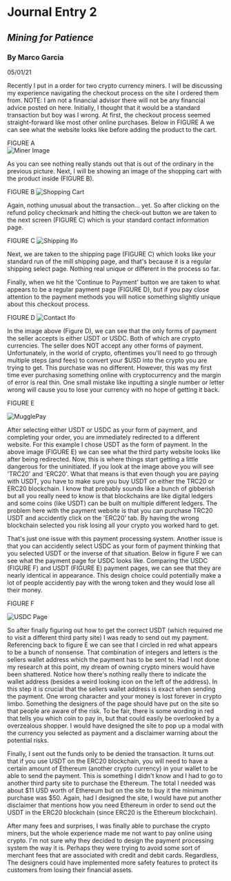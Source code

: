 # Journal Entry 2
## _Mining for Patience_
### By Marco Garcia 
05/01/21


Recently I put in a order for two crypto currency miners. I will be discussing my experience navigating the checkout process on the site I ordered them from. 
NOTE: I am not a financial advisor there will not be any financial advice posted on here. Initially, I thought that it would be a standard transaction but boy
was I wrong. At first, the checkout process seemed straight-forward like most other online purchases. Below in FIGURE A we can see what the website looks like before 
adding the product to the cart.

FIGURE A  
<img src="/j02/miner.png" alt="Miner Image" />

As you can see nothing really stands out that is out of the ordinary in the previous picture. Next, I will be showing an image of the shopping cart with the product inside (FIGURE B).


FIGURE B 
<img src="/j02/cart.png" alt="Shopping Cart" />

Again, nothing unusual about the transaction... yet. So after clicking on the refund policy checkmark and hitting the check-out button we are taken to the next screen (FIGURE C)
which is your standard contact information page. 

FIGURE C 
<img src="/j02/shipping.png" alt="Shipping Ifo" />

Next, we are taken to the shipping page (FIGURE C) which looks like your standard run of the mill shipping page, and that's because it is a regular shipping select page. 
Nothing real unique or different in the process so far.

Finally, when we hit the 'Continue to Payment' button we are taken to what appears to be a regular payment page (FIGURE D), but if you pay close attention to the payment methods you will
notice something slightly unique about this checkout process.

FIGURE D 
<img src="/j02/contact.png" alt="Contact Ifo" />

In the image above (Figure D), we can see that the only forms of payment the seller accepts is either USDT or USDC. Both of which are crypto currencies. The seller does NOT accept
any other forms of payment. Unfortunately, in the world of crypto, oftentimes you'll need to go through multiple steps (and fees) to convert your $USD into the crypto you are trying
to get. This purchase was no different. However, this was my first time ever purchasing something online with cryptocurrency and the margin of error is real thin. One small mistake
like inputting a single number or letter wrong will cause you to lose your currency with no hope of getting it back.

FIGURE E 

<img src="/j02/mugglepay.png" alt="MugglePay" />

After selecting either USDT or USDC as your form of payment, and completing your order, you are immediately redirected to a different website. For this example I chose USDT as the form of payment. 
In the above image (FIGURE E) we can see what the third party website looks like after being redirected. Now, this is where things start getting a little dangerous for the
uninitiated. If you look at the image above you will see 'TRC20' and 'ERC20'. What that means is that even though you are paying with USDT, you have to make sure you
buy USDT on either the TRC20 or ERC20 blockchain. I know that probably sounds like a bunch of gibberish but all you really need to know is that blockchains are like digital ledgers and
some coins (like USDT) can be built on multiple different ledgers. The problem here with the payment website is that you can purchase TRC20 USDT and accidently click on the 'ERC20' tab.
By having the wrong blockchain selected you risk losing all your crypto you worked hard to get.

That's just one issue with this payment processing system. Another issue is that you can accidently select USDC as your form of payment thinking that you selected USDT or the inverse of that situation.
Below in figure F we can see what the payment page for USDC looks like. Comparing the USDC (FIGURE F) and USDT (FIGURE E) payment pages, we can see that they are nearly identical in appearance. This
design choice could potentially make a lot of people accidently pay with the wrong token and they would lose all their money. 

FIGURE F

<img src="/j02/usdc.png" alt="USDC Page" />

So after finally figuring out how to get the correct USDT (which required me to visit a different third party site) I was ready to send out my payment. Referencing back
to figure E we can see that I circled in red what appears to be a bunch of nonsense. That combination of integers and letters is the sellers wallet address which the payment
has to be sent to. Had I not done my research at this point, my dream of owning crypto miners would have been shattered. Notice how there's nothing really there to indicate
the wallet address (besides a weird looking icon on the left of the address). In this step it is crucial that the sellers wallet address is exact when sending the payment. 
One wrong character and your money is lost forever in crypto limbo. Something the designers of the page should have put on the site so that people are aware of the risk. To be fair,
there is some wording in red that tells you which coin to pay in, but that could easily be overlooked by a overzealous shopper. I would have designed the site to
pop up a modal with the currency you selected as payment and a disclaimer warning about the potential risks. 

Finally, I sent out the funds only to be denied the transaction. It turns out that if you use USDT on the ERC20 blockchain, you will need to have a certain amount of Ethereum (another crypto currency)
in your wallet to be able to send the payment. This is something I didn't know and I had to go to another third party site to purchase the Ethereum. The total I needed was about
$11 USD worth of Ethereum but on the site to buy it the minimum purchase was $50. Again, had I designed the site, I would have put another disclaimer that mentions how you need Ethereum
in order to send out the USDT in the ERC20 blockchain (since ERC20 is the Ethereum blockchain). 

After many fees and surprises, I was finally able to purchase the crypto miners, but the whole experience made me not want to pay online using crypto. I'm not sure why they decided
to design the payment processing system the way it is. Perhaps they were trying to avoid some sort of merchant fees that are associated with credit and debit cards. Regardless,
The designers could have implemented more safety features to protect its customers from losing their financial assets.
